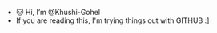 - 🐱 Hi, I’m @Khushi-Gohel
- If you are reading this, I'm trying things out with GITHUB :]


<!---
Khushi-Gohel/Khushi-Gohel is a ✨ special ✨ repository because its `README.md` (this file) appears on your GitHub profile.
You can click the Preview link to take a look at your changes.
--->
